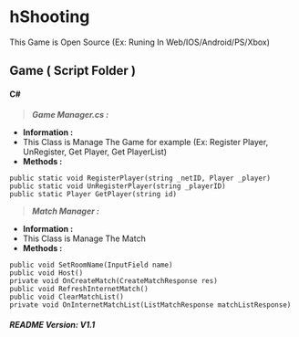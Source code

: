 # hShooting
This Game is Open Source (Ex: Runing In Web/IOS/Android/PS/Xbox)

## Game ( Script Folder )
#### **C#**
>  ***Game Manager.cs :***
- **Information :**
- This Class is Manage The Game for example (Ex: Register Player, UnRegister, Get Player, Get PlayerList)
- **Methods :**
```
public static void RegisterPlayer(string _netID, Player _player)
public static void UnRegisterPlayer(string _playerID)
public static Player GetPlayer(string id)
```
> ***Match Manager :***
- **Information :**
- This Class is Manage The Match
- **Methods :**
```
public void SetRoomName(InputField name)
public void Host()
private void OnCreateMatch(CreateMatchResponse res)
public void RefreshInternetMatch()
public void ClearMatchList()
private void OnInternetMatchList(ListMatchResponse matchListResponse)
```



##### README Version: V1.1
